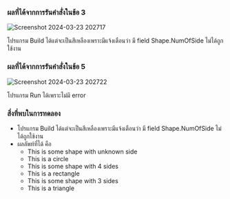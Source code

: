 ### ผลที่ได้จากการรันคำสั่งในข้อ 3

![Screenshot 2024-03-23 202717](https://github.com/KanyakornPuengmon/03376836-OOP-2566-Lab-10/assets/144195697/9053b166-c1d3-4873-92a5-037b849bcfff)

โปรแกรม Build ได้แต่จะเป็นสีเหลืองเพราะมีแจ้งเตือนว่า มี field Shape.NumOfSide ไม่ได้ถูกใช้งาน

### ผลที่ได้จากการรันคำสั่งในข้อ 5

![Screenshot 2024-03-23 202722](https://github.com/KanyakornPuengmon/03376836-OOP-2566-Lab-10/assets/144195697/6cc4ab4c-8687-4125-abd1-44e9614a4aaf)

โปรแกรม Run ได้เพราะไม่มี error

### สิ่งที่พบในการทดลอง
- โปรแกรม Build ได้แต่จะเป็นสีเหลืองเพราะมีแจ้งเตือนว่า มี field Shape.NumOfSide ไม่ได้ถูกใช้งาน
- ผลลัพท์ที่ได้ คือ
  - This is some shape with unknown side
  - This is a circle
  - This is some shape with 4 sides
  - This is a rectangle
  - This is some shape with 3 sides
  - This is a triangle


